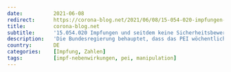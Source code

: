 ```yaml
---
date:          2021-06-08
redirect:      https://corona-blog.net/2021/06/08/15-054-020-impfungen-und-seitdem-keine-sicherheitsbewertung-durch-das-paul-ehrlich-institut/
title:         corona-blog.net
subtitle:      '15.054.020 Impfungen und seitdem keine Sicherheitsbewertung durch das Paul-Ehrlich-Institut'
description:   'Die Bundesregierung behauptet, dass das PEI wöchentlich Zahlen zur Sicherheit der Impfstoffe veröffentlicht. Das ist eine bewusste Falschinformation – nicht…'
country:       DE
categories:    [Impfung, Zahlen]
tags:          [impf-nebenwirkungen, pei, manipulation]
---
```

